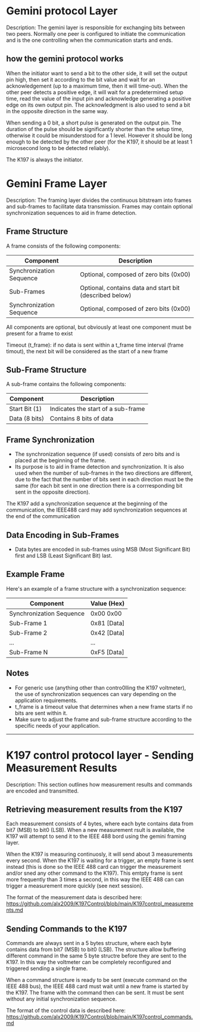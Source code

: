 # Gemini protocol Layer
Description: The gemini layer is responsible for exchanging bits between two peers. Normally one peer is configured to initiate the communication and is the one controlling when the communication starts and ends.

## how the gemini protocol works

When the initiator want to send a bit to the other side, it will set the output pin high, then set it according to the bit value and wait for an acknowledgement (up to a maximum time, then it will time-out). When the other peer detects a positive edge, it will wait for a predetermined setup time, read the value of the input pin and acknowledge generating a positive edge on its own output pin. The acknowledgment is also used to send a bit in the opposite direction in the same way.

When sending a 0 bit, a short pulse is generated on the output pin. The duration of the pulse should be significantly shorter than the setup time, otherwise it could be misunderstood for a 1 level. However it should be long enough to be detected by the other peer (for the K197, it should be at least 1 microsecond long to be detected reliably).

The K197 is always the initiator.

# Gemini Frame Layer

Description: The framing layer divides the continuous bitstream into frames and sub-frames to facilitate data transmission. Frames may contain optional synchronization sequences to aid in frame detection.

## Frame Structure

A frame consists of the following components:

| Component                   | Description                                          |
|-----------------------------|------------------------------------------------------|
| Synchronization Sequence    | Optional, composed of zero bits (0x00)              |
| Sub-Frames                  | Optional, contains data and start bit (described below)       |
| Synchronization Sequence    | Optional, composed of zero bits (0x00)              |

All components are optional, but obviously at least one component must be present for a frame to exist

Timeout (t_frame): if no data is sent within a t_frame time interval (frame timout), the next bit will be considered as the start of a new frame


## Sub-Frame Structure

A sub-frame contains the following components:

| Component            | Description                        |
|----------------------|------------------------------------|
| Start Bit (1)        | Indicates the start of a sub-frame |
| Data (8 bits)        | Contains 8 bits of data            |

## Frame Synchronization

- The synchronization sequence (if used) consists of zero bits and is placed at the beginning of the frame.
- Its purpose is to aid in frame detection and synchronization. It is also used when the number of sub-frames in the two directions are different, due to the fact that the number of bits sent in each direction must be the same (for each bit sent in one direction there is a corrresponding bit sent in the opposite direction). 

The K197 add a synchronization sequence at the beginning of the communication, the IEEE488 card may add synchronization sequences at the end of the communication 

## Data Encoding in Sub-Frames

- Data bytes are encoded in sub-frames using MSB (Most Significant Bit) first and LSB (Least Significant Bit) last.

## Example Frame

Here's an example of a frame structure with a synchronization sequence:

| Component                   | Value (Hex) |
|-----------------------------|-------------|
| Synchronization Sequence    | 0x00 0x00   |
| Sub-Frame 1                | 0x81 [Data] |
| Sub-Frame 2                | 0x42 [Data] |
| ...                         | ...         |
| Sub-Frame N                | 0xF5 [Data] |

## Notes

- For generic use (anything other than contro0lling the K197 voltmeter), the use of synchronization sequences can vary depending on the application requirements.
- t_frame is a timeout value that determines when a new frame starts if no bits are sent within it.
- Make sure to adjust the frame and sub-frame structure according to the specific needs of your application.

--------------------------------------------------------------------------------
# K197 control protocol layer - Sending Measurement Results

Description: This section outlines how measurement results and commands are encoded and transmitted. 

## Retrieving measurement results from the K197

Each measurement consists of 4 bytes, where each byte contains data from bit7 (MSB) to bit0 (LSB). When a new measurement rsult is available, the K197 will attempt to send it to the IEEE 488 bord using the gemini framing layer.

When the K197 is measuring continuosly, it will send about 3 measurements every second. When the K197 is waiting for a trigger, an empty frame is sent instead (this is done so the IEEE 488 card can trigger the measurement and/or sned any other command to the K197). This emtpty frame is sent more frequently than 3 times a second, in this way the IEEE 488 can can trigger a measurement more quickly (see next session).

The format of the measurement data is described here: https://github.com/alx2009/K197Control/blob/main/K197control_measurements.md

## Sending Commands to the K197

Commands are always sent in a 5 bytes structure, where each byte contains data from bit7 (MSB) to bit0 (LSB). The structure allow buffering different command in the same 5 byte structre before they are sent to the K197. In this way the voltmeter can be completely reconfigured and triggered sending a single frame. 

When a command structure is ready to be sent (execute command on the IEEE 488 bus), the IEEE 488 card must wait until a new frame is started by the K197. The frame with the command then can be sent. It must be sent without any initial synchronization sequence.

The format of the control data is described here: https://github.com/alx2009/K197Control/blob/main/K197control_commands.md


